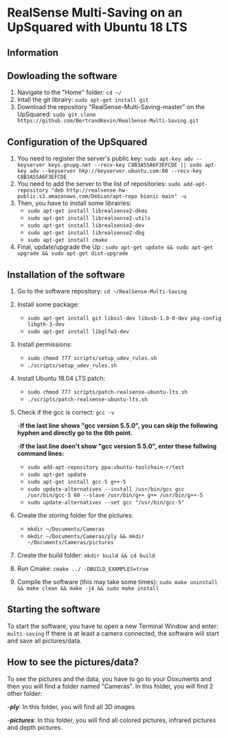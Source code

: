 # RealSense Multi-Saving on an UpSquared with Ubuntu 18 LTS
## Information

## Dowloading the software
1. Navigate to the "Home" folder: `cd ~/`
2. Intall the git librairy: `sudo apt-get install git`
2. Download the repository "RealSense-Multi-Saving-master" on the UpSquared: `sudo git clone https://github.com/BertrandKevin/RealSense-Multi-Saving.git`

## Configuration of the UpSquared
1. You need to register the server's public key: `sudo apt-key adv --keyserver keys.gnupg.net --recv-key C8B3A55A6F3EFCDE || sudo apt-key adv --keyserver hkp://keyserver.ubuntu.com:80 --recv-key C8B3A55A6F3EFCDE`
2. You need to add the server to the list of repositories: `sudo add-apt-repository "deb http://realsense-hw-public.s3.amazonaws.com/Debian/apt-repo bionic main" -u`
3. Then, you have to install some librairies:
   - `sudo apt-get install librealsense2-dkms`
   - `sudo apt-get install librealsense2-utils`
   - `sudo apt-get install librealsense2-dev`
   - `sudo apt-get install librealsense2-dbg`
   - `sudo apt-get install cmake`
4. Final, update/upgrade the Up : `sudo apt-get update && sudo apt-get upgrade && sudo apt-get dist-upgrade`

## Installation of the software
1. Go to the software repository: `cd ~/RealSense-Multi-Saving`
2. Install some package: 
   - `sudo apt-get install git libssl-dev libusb-1.0-0-dev pkg-config libgtk-3-dev`
   - `sudo apt-get install libglfw3-dev`
3. Install permissions:
   - `sudo chmod 777 scripts/setup_udev_rules.sh`
   - `./scripts/setup_udev_rules.sh`
4. Install Ubuntu 18.04 LTS patch:
   - `sudo chmod 777 scripts/patch-realsense-ubuntu-lts.sh`
   - `./scripts/patch-realsense-ubuntu-lts.sh`
5. Check if the gcc is correct: `gcc -v`

   -__If the last line shows "gcc version 5.5.0", you can skip the following hyphen and directly go to the 6th point.__
   
   -__If the last line doen't show "gcc version 5.5.0", enter these follwing command lines:__
      - `sudo add-apt-repository ppa:ubuntu-toolchain-r/test`
      - `sudo apt-get update`
      - `sudo apt-get install gcc-5 g++-5`
      - `sudo update-alternatives --install /usr/bin/gcc gcc /usr/bin/gcc-5 60 --slave /usr/bin/g++ g++ /usr/bin/g++-5`
      - `sudo update-alternatives --set gcc "/usr/bin/gcc-5"`
6. Create the storing folder for the pictures:
   - `mkdir ~/Documents/Cameras`
   - `mkdir ~/Documents/Cameras/ply && mkdir ~/Documents/Cameras/pictures`
7. Create the build folder:
   `mkdir build && cd build`
8. Run Cmake:
   `cmake ../ -DBUILD_EXAMPLES=true`
9. Compile the software (this may take some times):
   `sudo make uninstall && make clean && make -j4 && sudo make install`

## Starting the software
To start the software, you have to open a new Terminal Window and enter:
`multi-saving`
If there is at least a camera connected, the software will start and save all pictures/data.

## How to see the pictures/data?
To see the pictures and the data, you have to go to your Doxuments and then you will find a folder named "Cameras". In this folder, you will find 2 other folder:

   -__*ply*__: In this folder, you will find all 3D images 
   
   -__*pictures*__: In this folder, you will find all colored pictures, infrared pictures and depth pictures.
